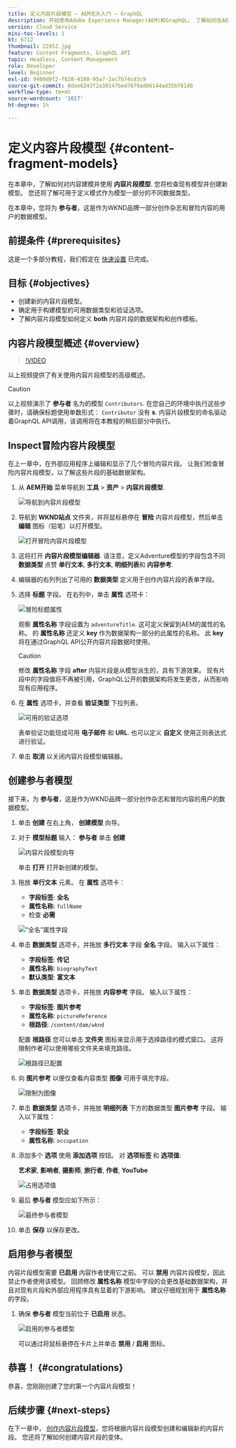 ```yaml
---
title: 定义内容片段模型 — AEM无头入门 — GraphQL
description: 开始使用Adobe Experience Manager(AEM)和GraphQL。 了解如何在AEM中使用内容片段模型来建模内容和构建模式。 查看现有模型并创建新模型。 了解可用于定义模式的不同数据类型。
version: Cloud Service
mini-toc-levels: 1
kt: 6712
thumbnail: 22452.jpg
feature: Content Fragments, GraphQL API
topic: Headless, Content Management
role: Developer
level: Beginner
exl-id: 9400d9f2-f828-4180-95a7-2ac7b74cd3c9
source-git-commit: 0dae6243f2a30147bed7079ad06144ad35b781d8
workflow-type: tm+mt
source-wordcount: '1017'
ht-degree: 1%

---
```


# 定义内容片段模型 {#content-fragment-models}

在本章中，了解如何对内容建模并使用 **内容片段模型**. 您将检查现有模型并创建新模型。 您还将了解可用于定义模式作为模型一部分的不同数据类型。

在本章中，您将为 **参与者**，这是作为WKND品牌一部分创作杂志和冒险内容的用户的数据模型。

## 前提条件 {#prerequisites}

这是一个多部分教程，我们假定在 [快速设置](../quick-setup/local-sdk.md) 已完成。

## 目标 {#objectives}

* 创建新的内容片段模型。
* 确定用于构建模型的可用数据类型和验证选项。
* 了解内容片段模型如何定义 **both** 内容片段的数据架构和创作模板。

## 内容片段模型概述 {#overview}

>[!VIDEO](https://video.tv.adobe.com/v/22452/?quality=12&learn=on)

以上视频提供了有关使用内容片段模型的高级概述。

>[!CAUTION]
>
> 以上视频演示了 **参与者** 名为的模型 `Contributors`. 在您自己的环境中执行这些步骤时，请确保标题使用单数形式： `Contributor` 没有 **s**. 内容片段模型的命名驱动着GraphQL API调用，该调用将在本教程的稍后部分中执行。

## Inspect冒险内容片段模型

在上一章中，在外部应用程序上编辑和显示了几个冒险内容片段。 让我们检查冒险内容片段模型，以了解这些片段的基础数据架构。

1. 从 **AEM开始** 菜单导航到 **工具** > **资产** > **内容片段模型**.

   ![导航到内容片段模型](assets/content-fragment-models/content-fragment-model-navigation.png)

1. 导航到 **WKND站点** 文件夹，并将鼠标悬停在 **冒险** 内容片段模型，然后单击 **编辑** 图标（铅笔）以打开模型。

   ![打开冒险内容片段模型](assets/content-fragment-models/adventure-content-fragment-edit.png)

1. 这将打开 **内容片段模型编辑器**. 请注意，定义Adventure模型的字段包含不同 **数据类型** 点赞 **单行文本**, **多行文本**, **明细列表**&#x200B;和 **内容参考**.

1. 编辑器的右列列出了可用的 **数据类型** 定义用于创作内容片段的表单字段。

1. 选择 **标题** 字段。 在右列中，单击 **属性** 选项卡：

   ![冒险标题属性](assets/content-fragment-models/adventure-title-properties-tab.png)

   观察 **属性名称** 字段设置为 `adventureTitle`. 这可定义保留到AEM的属性的名称。 的 **属性名称** 还定义 **key** 作为数据架构一部分的此属性的名称。 此 **key** 将在通过GraphQL API公开内容片段数据时使用。

   >[!CAUTION]
   >
   > 修改 **属性名称** 字段 **after** 内容片段是从模型派生的，具有下游效果。 现有片段中的字段值将不再被引用，GraphQL公开的数据架构将发生更改，从而影响现有应用程序。

1. 在 **属性** 选项卡，并查看 **验证类型** 下拉列表。

   ![可用的验证选项](assets/content-fragment-models/validation-options-available.png)

   表单验证功能现成可用 **电子邮件** 和 **URL**. 也可以定义 **自定义** 使用正则表达式进行验证。

1. 单击 **取消** 以关闭内容片段模型编辑器。

## 创建参与者模型

接下来，为 **参与者**，这是作为WKND品牌一部分创作杂志和冒险内容的用户的数据模型。

1. 单击 **创建** 在右上角， **创建模型** 向导。
1. 对于 **模型标题** 输入： **参与者** 单击 **创建**

   ![内容片段模型向导](assets/content-fragment-models/content-fragment-model-wizard.png)

   单击 **打开** 打开新创建的模型。

1. 拖放 **单行文本** 元素。 在 **属性** 选项卡：

   * **字段标签**: **全名**
   * **属性名称**: `fullName`
   * 检查 **必需**

   ![“全名”属性字段](assets/content-fragment-models/full-name-property-field.png)

1. 单击 **数据类型** 选项卡，并拖放 **多行文本** 字段 **全名** 字段。 输入以下属性：

   * **字段标签**: **传记**
   * **属性名称**: `biographyText`
   * **默认类型**: **富文本**

1. 单击 **数据类型** 选项卡，并拖放 **内容参考** 字段。 输入以下属性：

   * **字段标签**: **图片参考**
   * **属性名称**: `pictureReference`
   * **根路径**: `/content/dam/wknd`

   配置 **根路径** 您可以单击 **文件夹** 图标来显示用于选择路径的模式窗口。 这将限制作者可以使用哪些文件夹来填充路径。

   ![根路径已配置](assets/content-fragment-models/root-path-configure.png)

1. 向 **图片参考** 以便仅查看内容类型 **图像** 可用于填充字段。

   ![限制为图像](assets/content-fragment-models/picture-reference-content-types.png)

1. 单击 **数据类型** 选项卡，并拖放 **明细列表**  下方的数据类型 **图片参考** 字段。 输入以下属性：

   * **字段标签**: **职业**
   * **属性名称**: `occupation`

1. 添加多个 **选项** 使用 **添加选项** 按钮。 对 **选项标签** 和 **选项值**:

   **艺术家**, **影响者**, **摄影师**, **旅行者**, **作者**, **YouTube**

   ![占用选项值](assets/content-fragment-models/occupation-options-values.png)

1. 最后 **参与者** 模型应如下所示：

   ![最终参与者模型](assets/content-fragment-models/final-contributor-model.png)

1. 单击 **保存** 以保存更改。

## 启用参与者模型

内容片段模型需要 **已启用** 内容作者使用它之前。 可以 **禁用** 内容片段模型，因此禁止作者使用该模型。 回顾修改 **属性名称** 模型中字段的会更改基础数据架构，并且对现有片段和外部应用程序具有显着的下游影响。 建议仔细规划用于 **属性名称** 的字段。

1. 确保 **参与者** 模型当前位于 **已启用** 状态。

   ![启用的参与者模型](assets/content-fragment-models/enable-contributor-model.png)

   可以通过将鼠标悬停在卡片上并单击 **禁用** / **启用** 图标。

## 恭喜！ {#congratulations}

恭喜，您刚刚创建了您的第一个内容片段模型！

## 后续步骤 {#next-steps}

在下一章中， [创作内容片段模型](author-content-fragments.md)，您将根据内容片段模型创建和编辑新的内容片段。 您还将了解如何创建内容片段的变体。
